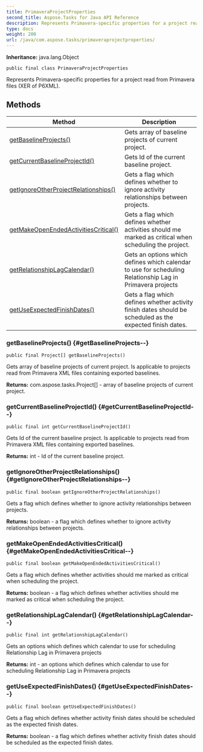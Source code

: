 ```yaml
---
title: PrimaveraProjectProperties
second_title: Aspose.Tasks for Java API Reference
description: Represents Primavera-specific properties for a project read from Primavera files XER of P6XML.
type: docs
weight: 200
url: /java/com.aspose.tasks/primaveraprojectproperties/
---
```


**Inheritance:**
java.lang.Object
```
public final class PrimaveraProjectProperties
```

Represents Primavera-specific properties for a project read from Primavera files (XER of P6XML).
## Methods

| Method | Description |
| --- | --- |
| [getBaselineProjects()](#getBaselineProjects--) | Gets array of baseline projects of current project. |
| [getCurrentBaselineProjectId()](#getCurrentBaselineProjectId--) | Gets Id of the current baseline project. |
| [getIgnoreOtherProjectRelationships()](#getIgnoreOtherProjectRelationships--) | Gets a flag which defines whether to ignore activity relationships between projects. |
| [getMakeOpenEndedActivitiesCritical()](#getMakeOpenEndedActivitiesCritical--) | Gets a flag which defines whether activities should me marked as critical when scheduling the project. |
| [getRelationshipLagCalendar()](#getRelationshipLagCalendar--) | Gets an options which defines which calendar to use for scheduling Relationship Lag in Primavera projects |
| [getUseExpectedFinishDates()](#getUseExpectedFinishDates--) | Gets a flag which defines whether activity finish dates should be scheduled as the expected finish dates. |
### getBaselineProjects() {#getBaselineProjects--}
```
public final Project[] getBaselineProjects()
```


Gets array of baseline projects of current project. Is applicable to projects read from Primavera XML files containing exported baselines.

**Returns:**
com.aspose.tasks.Project[] - array of baseline projects of current project.
### getCurrentBaselineProjectId() {#getCurrentBaselineProjectId--}
```
public final int getCurrentBaselineProjectId()
```


Gets Id of the current baseline project. Is applicable to projects read from Primavera XML files containing exported baselines.

**Returns:**
int - Id of the current baseline project.
### getIgnoreOtherProjectRelationships() {#getIgnoreOtherProjectRelationships--}
```
public final boolean getIgnoreOtherProjectRelationships()
```


Gets a flag which defines whether to ignore activity relationships between projects.

**Returns:**
boolean - a flag which defines whether to ignore activity relationships between projects.
### getMakeOpenEndedActivitiesCritical() {#getMakeOpenEndedActivitiesCritical--}
```
public final boolean getMakeOpenEndedActivitiesCritical()
```


Gets a flag which defines whether activities should me marked as critical when scheduling the project.

**Returns:**
boolean - a flag which defines whether activities should me marked as critical when scheduling the project.
### getRelationshipLagCalendar() {#getRelationshipLagCalendar--}
```
public final int getRelationshipLagCalendar()
```


Gets an options which defines which calendar to use for scheduling Relationship Lag in Primavera projects

**Returns:**
int - an options which defines which calendar to use for scheduling Relationship Lag in Primavera projects
### getUseExpectedFinishDates() {#getUseExpectedFinishDates--}
```
public final boolean getUseExpectedFinishDates()
```


Gets a flag which defines whether activity finish dates should be scheduled as the expected finish dates.

**Returns:**
boolean - a flag which defines whether activity finish dates should be scheduled as the expected finish dates.
